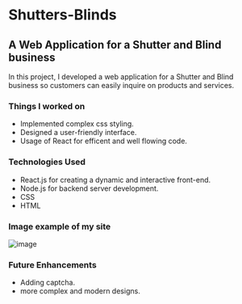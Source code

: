 # Shutters-Blinds

## A Web Application for a Shutter and Blind business

In this project, I developed a web application for a Shutter and Blind business so customers can easily inquire on products and services.

### Things I worked on
- Implemented complex css styling.
- Designed a user-friendly interface.
- Usage of React for efficent and well flowing code.
  
### Technologies Used
- React.js for creating a dynamic and interactive front-end.
- Node.js for backend server development.
- CSS
- HTML

### Image example of my site
![image](https://github.com/DanialDevelops/Shutters-Blinds/assets/126214677/02854e37-7b7a-438b-bc14-ccf1e75c27b7)


### Future Enhancements
- Adding captcha.
- more complex and modern designs.

